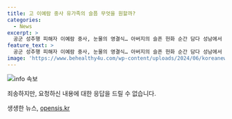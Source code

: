 ```yaml
---
title: 고 이예람 중사 유가족의 슬픔 무엇을 원할까?
categories:
  - News
excerpt: >
  공군 성추행 피해자 이예람 중사, 눈물의 영결식… 아버지의 슬픈 헌화 순간 담다 성남에서 펼쳐진 고인의 마지막을 애도하는 감동적인 순간을 놓치지 마세요!
feature_text: >
  공군 성추행 피해자 이예람 중사, 눈물의 영결식… 아버지의 슬픈 헌화 순간 담다 성남에서 펼쳐진 고인의 마지막을 애도하는 감동적인 순간을 놓치지 마세요!
image: 'https://www.behealthy4u.com/wp-content/uploads/2024/06/koreanews.jpg'
---
```


<p><img src="https://www.behealthy4u.com/wp-content/uploads/2024/06/koreanews.jpg" alt="info 속보" /></p>

<p>죄송하지만, 요청하신 내용에 대한 응답을 드릴 수 없습니다.</p>
생생한 뉴스, <a href="https://opensis.kr" rel="dofollow">opensis.kr</a>


